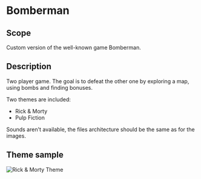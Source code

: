 # Bomberman
## Scope
Custom version of the well-known game Bomberman.

## Description
Two player game. The goal is to defeat the other one by exploring a map, using bombs and finding bonuses.

Two themes are included:
 - Rick & Morty
 - Pulp Fiction

Sounds aren't available, the files architecture should be the same as for the images.

## Theme sample
![Rick & Morty Theme](https://github.com/pgjlucas/bomberman/blob/master/rick%26morty.png)
